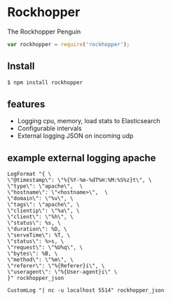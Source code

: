 # Rockhopper 

The Rockhopper Penguin

```js
var rockhopper = require('rockhopper');
```

## Install

```bash
$ npm install rockhopper
```

## features

  * Logging cpu, memory, load stats to Elasticsearch
  * Configurable intervals
  * External logging JSON on incoming udp

## example external logging apache

```
LogFormat "{ \
\"@timestamp\": \"%{%Y-%m-%dT%H:%M:%S%z}t\", \
\"type\": \"apache\",  \
\"hostname\": \"<hostname>\",  \
\"domain\": \"%v\", \
\"tags\": \"apache\", \
\"clientip\": \"%a\", \
\"client\": \"%h\", \
\"status\": %s, \
\"duration\": %D, \
\"serveTime\": %T, \
\"status\": %>s, \
\"request\": \"%U%q\", \
\"bytes\": %B, \
\"method\": \"%m\", \
\"referer\": \"%{Referer}i\", \
\"useragent\": \"%{User-agent}i\" \
}" rockhopper_json

CustomLog "| nc -u localhost 5514" rockhopper_json
```
